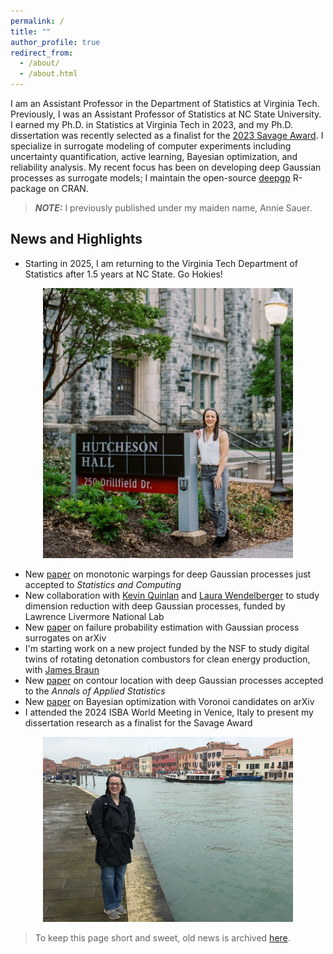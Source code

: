 ```yaml
---
permalink: /
title: ""
author_profile: true
redirect_from: 
  - /about/
  - /about.html
---
```


I am an Assistant Professor in the Department of Statistics at Virginia Tech.  Previously, I was an Assistant Professor of Statistics at NC State University.  I earned my Ph.D. in Statistics at Virginia Tech in 2023, and my Ph.D. dissertation was recently selected as a finalist for the [2023 Savage Award](https://bayesian.org/project/savage-award/).  I specialize in surrogate modeling of computer experiments including uncertainty quantification, active learning, Bayesian optimization, and reliability analysis.  My recent focus has been on developing deep Gaussian processes as surrogate models; I maintain the open-source [deepgp](https://cran.r-project.org/package=deepgp) R-package on CRAN.   

> **_NOTE:_** I previously published under my maiden name, Annie Sauer.

News and Highlights
------

* Starting in 2025, I am returning to the Virginia Tech Department of Statistics after 1.5 years at NC State.  Go Hokies!

<center><img src="/images/hutcheson.jpg" width="400"></center>

* New [paper](https://arxiv.org/pdf/2408.01540) on monotonic warpings for deep Gaussian processes just accepted to *Statistics and Computing*
* New collaboration with [Kevin Quinlan](https://people.llnl.gov/quinlan5) and [Laura Wendelberger](https://www.linkedin.com/in/laura-wendelberger-027016b0) to study dimension reduction with deep Gaussian processes, funded by Lawrence Livermore National Lab
* New [paper](https://arxiv.org/pdf/2410.04496) on failure probability estimation with Gaussian process surrogates on arXiv
* I'm starting work on a new project funded by the NSF to study digital twins of rotating detonation combustors for clean energy production, with [James Braun](https://mae.ncsu.edu/people/james-braun/)
* New [paper](https://arxiv.org/pdf/2308.04420.pdf) on contour location with deep Gaussian processes accepted to the *Annals of Applied Statistics*
* New [paper](https://arxiv.org/pdf/2402.04922.pdf) on Bayesian optimization with Voronoi candidates on arXiv
* I attended the 2024 ISBA World Meeting in Venice, Italy to present my dissertation research as a finalist for the Savage Award

<center><img src="/images/italy.jpg" width="400"></center>


> To keep this page short and sweet, old news is archived [here](/news/).